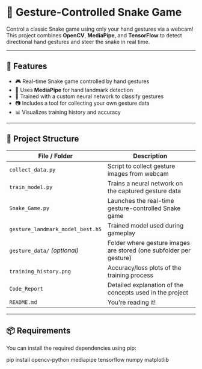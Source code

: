 # 🐍 Gesture-Controlled Snake Game

Control a classic Snake game using only your hand gestures via a webcam!  
This project combines **OpenCV**, **MediaPipe**, and **TensorFlow** to detect directional hand gestures and steer the snake in real time.

---

## 🚀 Features

- 🎮 Real-time Snake game controlled by hand gestures  
- 🤚 Uses **MediaPipe** for hand landmark detection  
- 🧠 Trained with a custom neural network to classify gestures  
- 📷 Includes a tool for collecting your own gesture data  
- 📊 Visualizes training history and accuracy

---

## 📂 Project Structure

| File / Folder                | Description |
|-----------------------------|-------------|
| `collect_data.py`           | Script to collect gesture images from webcam |
| `train_model.py`            | Trains a neural network on the captured gesture data |
| `Snake_Game.py`             | Launches the real-time gesture-controlled Snake game |
| `gesture_landmark_model_best.h5` | Trained model used during gameplay |
| `gesture_data/` *(optional)*| Folder where gesture images are stored (one subfolder per gesture) |
| `training_history.png`      | Accuracy/loss plots of the training process |
| `Code_Report`               | Detailed explanation of the concepts used in the project |
| `README.md`                 | You're reading it! |

---

## 📦 Requirements

You can install the required dependencies using pip:

pip install opencv-python mediapipe tensorflow numpy matplotlib
